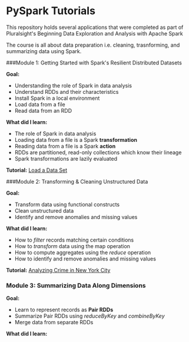 # PySpark Tutorials

This repository holds several applications that were completed as part of Pluralsight's Beginning Data Exploration and Analysis with Apache Spark

The course is all about data preparation i.e. cleaning, trasnforming, and summarizing data using Spark.

###Module 1: Getting Started with Spark's Resilient Distributed Datasets

**Goal:**

- Understanding the role of Spark in data analysis
- Understand RDDs and their characteristics
- Install Spark in a local environment
- Load data from a file
- Read data from an RDD

**What did I learn:** 

- The role of Spark in data analysis
- Loading data from a file is a Spark **transformation**
- Reading data from a file is a Spark **action**
- RDDs are partitioned, read-only collections which know their lineage
- Spark transformations are lazily evaluated

**Tutorial:** [Load a Data Set](https://github.com/delkirksey/pyspark-tutorials/tree/master/apps/tutorial_1)

###Module 2: Transforming & Cleaning Unstructured Data

**Goal:**

- Transform data using functional constructs
- Clean unstructured data
- Identify and remove anomalies and missing values

**What did I learn:**

- How to *filter* records matching certain conditions
- How to *transform* data using the map operation
- How to compute aggregates using the *reduce* operation
- How to identify and remove anomalies and missing values

**Tutorial:** [Analyzing Crime in New York City](https://github.com/delkirksey/pyspark-tutorials/tree/master/apps/tutorial_2_nycrime)

### Module 3: Summarizing Data Along Dimensions

**Goal:**

- Learn to represent records as **Pair RDDs**
- Summarize Pair RDDs using *reduceByKey* and *combineByKey*
- Merge data from separate RDDs

**What did I learn:**


